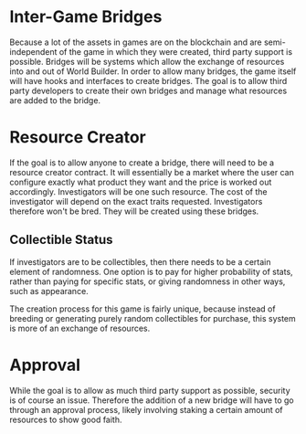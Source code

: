 # Inter-Game Bridges

Because a lot of the assets in games are on the blockchain and are semi-independent of the game in which they were created, third party support is possible. Bridges will be systems which allow the exchange of resources into and out of World Builder. In order to allow many bridges, the game itself will have hooks and interfaces to create bridges. The goal is to allow third party developers to create their own bridges and manage what resources are added to the bridge.

# Resource Creator

If the goal is to allow anyone to create a bridge, there will need to be a resource creator contract. It will essentially be a market where the user can configure exactly what product they want and the price is worked out accordingly. Investigators will be one such resource. The cost of the investigator will depend on the exact traits requested. Investigators therefore won't be bred. They will be created using these bridges.

## Collectible Status

If investigators are to be collectibles, then there needs to be a certain element of randomness. One option is to pay for higher probability of stats, rather than paying for specific stats, or giving randomness in other ways, such as appearance.

The creation process for this game is fairly unique, because instead of breeding or generating purely random collectibles for purchase, this system is more of an exchange of resources.

# Approval

While the goal is to allow as much third party support as possible, security is of course an issue. Therefore the addition of a new bridge will have to go through an approval process, likely involving staking a certain amount of resources to show good faith.
